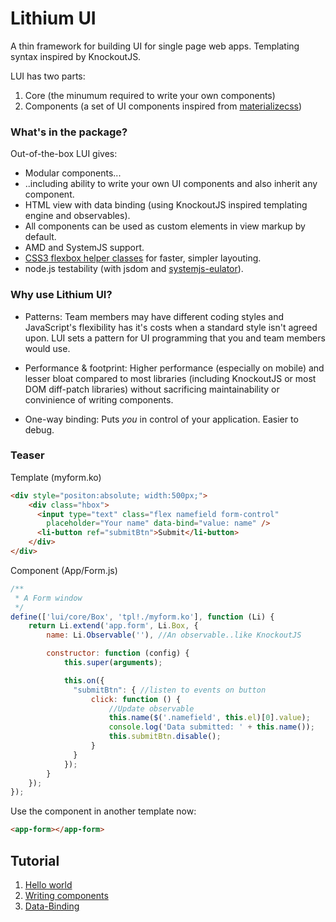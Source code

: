 Lithium UI
==========

A thin framework for building UI for single page web apps. Templating syntax inspired by KnockoutJS.

LUI has two parts:

1. Core (the minumum required to write your own components)
2. Components (a set of UI components inspired from [materializecss](materializecss.com))

### What's in the package?

Out-of-the-box LUI gives:
- Modular components...
- ..including ability to write your own UI components and also inherit any component.
- HTML view with data binding (using KnockoutJS inspired templating engine and observables).
- All components can be used as custom elements in view markup by default.
- AMD and SystemJS support.
- [CSS3 flexbox helper classes](https://github.com/Munawwar/flex-helper) for faster, simpler layouting.
- node.js testability (with jsdom and [systemjs-eulator](https://github.com/Munawwar/lithium-ui/blob/master/test/setup.js)).

### Why use Lithium UI?

- Patterns: Team members may have different coding styles and JavaScript's flexibility has it's costs when a standard style isn't agreed upon. LUI sets a pattern for UI programming that you and team members would use.

- Performance & footprint: Higher performance (especially on mobile) and lesser bloat compared to most libraries (including KnockoutJS or most DOM diff-patch libraries) without sacrificing maintainability or convinience of writing components.

- One-way binding: Puts *you* in control of your application. Easier to debug.

### Teaser
Template (myform.ko)
```html
<div style="positon:absolute; width:500px;">
    <div class="hbox">
      <input type="text" class="flex namefield form-control"
        placeholder="Your name" data-bind="value: name" />
      <li-button ref="submitBtn">Submit</li-button>
    </div>
</div>
```
Component (App/Form.js)
```javascript
/**
 * A Form window
 */
define(['lui/core/Box', 'tpl!./myform.ko'], function (Li) {
    return Li.extend('app.form', Li.Box, {
        name: Li.Observable(''), //An observable..like KnockoutJS

        constructor: function (config) {
            this.super(arguments);

            this.on({
              "submitBtn": { //listen to events on button
                  click: function () {
                      //Update observable
                      this.name($('.namefield', this.el)[0].value);
                      console.log('Data submitted: ' + this.name());
                      this.submitBtn.disable();
                  }
              }
            });
        }
    });
});
```
Use the component in another template now:
```html
<app-form></app-form>
```

Tutorial
------
1. [Hello world](https://github.com/Munawwar/lithium-ui/wiki/Tutorial-1-Hello-World)
2. [Writing components](https://github.com/Munawwar/lithium-ui/wiki/Tutorial-2-Write-a-Component)
3. [Data-Binding](https://github.com/Munawwar/lithium-ui/wiki/Tutorial-3-Data-Binding)
